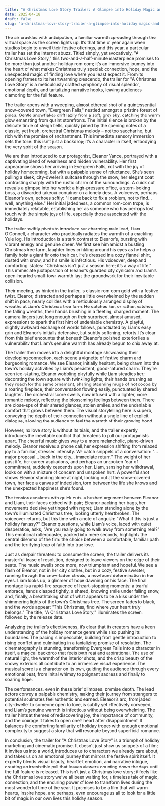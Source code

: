 ```yaml
---
title: "A Christmas Love Story Trailer: A Glimpse into Holiday Magic and Heartfelt Romance"
date: 2025-04-18
draft: false
slug: "a-christmas-love-story-trailer-a-glimpse-into-holiday-magic-and-heartfelt-romance" 
---
```


The air crackles with anticipation, a familiar warmth spreading through the virtual space as the screen lights up. It’s that time of year again when studios begin to unveil their festive offerings, and this year, a particular trailer has set the internet abuzz. Titled simply, yet evocatively, "A Christmas Love Story," this two-and-a-half-minute masterpiece promises to be more than just another holiday rom-com; it’s an immersive journey into the heart of what makes Christmas truly special: connection, hope, and the unexpected magic of finding love where you least expect it. From its opening frames to its heartwarming crescendo, the trailer for "A Christmas Love Story" is a meticulously crafted symphony of visual splendor, emotional depth, and tantalizing narrative hooks, leaving audiences clamoring for the full feature.

The trailer opens with a sweeping, almost ethereal shot of a quintessential snow-covered town, "Evergreen Falls," nestled amongst a pristine forest of pines. Gentle snowflakes drift lazily from a soft, grey sky, catching the warm glow emanating from quaint storefronts. The initial silence is broken by the delicate tinkle of sleigh bells, quickly joined by the opening notes of a classic, yet fresh, orchestral Christmas melody – not too saccharine, but rich with the promise of enchantment. This immediate sensory immersion sets the tone: this isn’t just a backdrop; it’s a character in itself, embodying the very spirit of the season.

We are then introduced to our protagonist, Eleanor Vance, portrayed with a captivating blend of weariness and hidden vulnerability. Her first appearance shows her arriving in Evergreen Falls, not with the joy of holiday homecoming, but with a palpable sense of reluctance. She’s seen pulling a sleek, city-dweller’s suitcase through the snow, her elegant coat contrasting sharply with the rustic charm of the surroundings. A quick cut reveals a glimpse into her world: a high-pressure office, a stern-looking boss, a discarded takeout container on a lonely desk. A voiceover, perhaps Eleanor’s own, echoes softly: "I came back to fix a problem, not to find… well, anything else." Her initial jadedness, a common rom-com trope, is immediately relatable, establishing her as someone who has perhaps lost touch with the simple joys of life, especially those associated with the holidays.

The trailer swiftly pivots to introduce our charming male lead, Liam O’Connell, a character who practically radiates the warmth of a crackling Yule log. His introduction is a stark contrast to Eleanor’s, bursting with vibrant energy and genuine cheer. We first see him amidst a bustling Christmas tree farm, laughter lines crinkling around his eyes as he helps a family hoist a giant fir onto their car. He’s dressed in a cozy flannel shirt, dusted with snow, and his smile is infectious. His voiceover, deep and comforting, states: "Christmas isn’t just a season here; it’s a way of life." This immediate juxtaposition of Eleanor’s guarded city cynicism and Liam’s open-hearted small-town warmth lays the groundwork for their inevitable collision.

Their meeting, as hinted in the trailer, is classic rom-com gold with a festive twist. Eleanor, distracted and perhaps a little overwhelmed by the sudden shift in pace, nearly collides with a meticulously arranged display of wreaths at Liam’s Christmas tree farm. He catches her, or rather, catches the falling wreaths, their hands brushing in a fleeting, charged moment. The camera lingers just long enough on their surprised, almost amused, expressions to spark the first hint of undeniable chemistry. A playful, slightly awkward exchange of words follows, punctuated by Liam’s easy grin and Eleanor’s initially defensive, but subtly softening, retorts. It’s clear from this brief encounter that beneath Eleanor’s polished exterior lies a vulnerability that Liam’s genuine warmth has already begun to chip away at.

The trailer then moves into a delightful montage showcasing their developing connection, each scene a vignette of festive charm and burgeoning romance. We see Eleanor, initially hesitant, being drawn into the town’s holiday activities by Liam’s persistent, good-natured charm. They’re seen ice-skating, Eleanor wobbling playfully while Liam steadies her; decorating the town square with twinkling lights, their hands brushing as they reach for the same ornament; sharing steaming mugs of hot cocoa by a roaring fireplace, their conversation flowing easily, punctuated by shared laughter. The orchestral score swells, now infused with a lighter, more romantic melody, reflecting the blossoming feelings between them. There are close-ups of their shared glances, stolen smiles, and the undeniable comfort that grows between them. The visual storytelling here is superb, conveying the depth of their connection without a single line of explicit dialogue, allowing the audience to feel the warmth of their growing bond.

However, no love story is without its trials, and the trailer expertly introduces the inevitable conflict that threatens to pull our protagonists apart. The cheerful music gives way to a more melancholic, piano-driven melody. Eleanor receives a phone call, her expression shifting from relaxed joy to a familiar, stressed intensity. We catch snippets of a conversation: "…major proposal… back in the city… immediate return." The weight of her past life, her career aspirations, and perhaps an unspoken fear of commitment, suddenly descends upon her. Liam, sensing her withdrawal, looks on with a mixture of concern and unspoken hurt. A powerful shot shows Eleanor standing alone at night, looking out at the snow-covered town, her face a canvas of indecision, torn between the life she knows and the unexpected happiness she’s found.

The tension escalates with quick cuts: a hushed argument between Eleanor and Liam, their faces etched with pain; Eleanor packing her bags, her movements decisive yet tinged with regret; Liam standing alone by the town’s illuminated Christmas tree, looking utterly heartbroken. The voiceover returns, but this time with a note of anguish: "What if this is just a holiday fantasy?" Eleanor questions, while Liam’s voice, laced with quiet desperation, asks, "Are you really going to walk away from something real?" This emotional rollercoaster, packed into mere seconds, highlights the central dilemma of the film: the choice between a comfortable, familiar path and the terrifying leap of faith into true love.

Just as despair threatens to consume the screen, the trailer delivers its masterful tease of resolution, designed to leave viewers on the edge of their seats. The music swells once more, now triumphant and hopeful. We see a flash of Eleanor, not in her city clothes, but in a cozy, festive sweater, running through the snow-laden streets, a newfound determination in her eyes. Liam looks up, a glimmer of hope dawning on his face. The final montage is a rapid-fire sequence of heart-stopping moments: a tearful embrace, hands clasped tightly, a shared, knowing smile under falling snow, and, finally, a breathtaking shot of what appears to be a kiss under the shimmering lights of the town’s Christmas tree. The screen fades to black, and the words appear: "This Christmas, find where your heart truly belongs." The title, "A Christmas Love Story," illuminates the screen, followed by the release date.

Analyzing the trailer’s effectiveness, it’s clear that its creators have a keen understanding of the holiday romance genre while also pushing its boundaries. The pacing is impeccable, building from gentle introduction to rising conflict and culminating in a tantalizing promise of resolution. The cinematography is stunning, transforming Evergreen Falls into a character in itself, a magical backdrop that feels both real and aspirational. The use of natural light, the warmth of the interior shots, and the crisp beauty of the snowy exteriors all contribute to an immersive visual experience. The musical score is a character on its own, guiding the audience through every emotional beat, from initial whimsy to poignant sadness and finally to soaring hope.

The performances, even in these brief glimpses, promise depth. The lead actors convey a palpable chemistry, making their journey from strangers to potential soulmates feel authentic and earned. Eleanor’s arc, from jaded city-dweller to someone open to love, is subtly yet effectively conveyed, and Liam’s genuine warmth is infectious without being overwhelming. The trailer hints at themes of rediscovering joy, the importance of community, and the courage it takes to open one’s heart after disappointment. It balances the comforting familiarity of holiday tropes with enough emotional complexity to suggest a story that will resonate beyond superficial romance.

In conclusion, the trailer for "A Christmas Love Story" is a triumph of holiday marketing and cinematic promise. It doesn’t just show us snippets of a film; it invites us into a world, introduces us to characters we already care about, and takes us on an emotional journey that mirrors the festive spirit itself. It expertly blends visual beauty, heartfelt emotion, and narrative intrigue, creating an irresistible pull that leaves viewers counting down the days until the full feature is released. This isn’t just a Christmas love story; it feels like *the* Christmas love story we’ve all been waiting for, a timeless tale of magic, connection, and the enduring power of love to transform lives during the most wonderful time of the year. It promises to be a film that will warm hearts, inspire hope, and perhaps, even encourage us all to look for a little bit of magic in our own lives this holiday season.